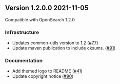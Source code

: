 ## Version 1.2.0.0 2021-11-05

Compatible with OpenSearch 1.2.0

### Infrastructure

  * Updates common-utils version to 1.2 ([#77](https://github.com/opensearch-project/common-utils/pull/77))
  * Update maven publication to include cksums. ([#91](https://github.com/opensearch-project/common-utils/pull/91))

### Documentation

  * Add themed logo to README ([#41](https://github.com/opensearch-project/common-utils/pull/41)) 
  * Update copyright notice ([#90](https://github.com/opensearch-project/common-utils/pull/90))